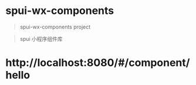 # spui-wx-components

> spui-wx-components project

> spui 小程序组件库

# http://localhost:8080/#/component/hello